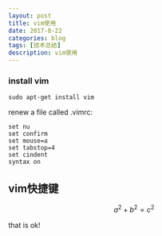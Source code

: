 ```yaml
---
layout: post
title: vim使用
date: 2017-8-22
categories: blog
tags: [技术总结]
description: vim使用
---
```


### install vim

```
sudo apt-get install vim
```

renew a file called .vimrc:

```
set nu
set confirm
set mouse=a
set tabstop=4
set cindent
syntax on
```
## vim快捷键

$$a^2 + b^2 = c^2$$

that is ok!
